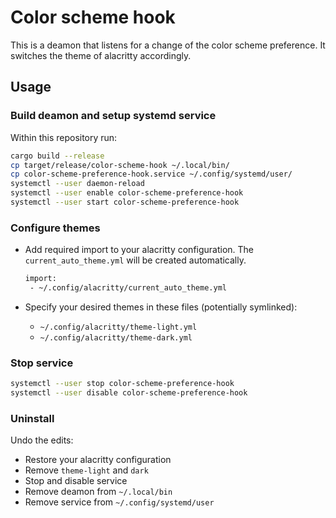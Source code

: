 # Color scheme hook

This is a deamon that listens for a change of the color scheme preference.
It switches the theme of alacritty accordingly.

## Usage

### Build deamon and setup systemd service

Within this repository run:

```bash
cargo build --release
cp target/release/color-scheme-hook ~/.local/bin/
cp color-scheme-preference-hook.service ~/.config/systemd/user/
systemctl --user daemon-reload
systemctl --user enable color-scheme-preference-hook
systemctl --user start color-scheme-preference-hook
```

### Configure themes

* Add required import to your alacritty configuration. The `current_auto_theme.yml` will
be created automatically.

  ```bash
  import:
   - ~/.config/alacritty/current_auto_theme.yml
  ```

* Specify your desired themes in these files (potentially symlinked):
  * `~/.config/alacritty/theme-light.yml`
  * `~/.config/alacritty/theme-dark.yml`

### Stop service

```bash
systemctl --user stop color-scheme-preference-hook
systemctl --user disable color-scheme-preference-hook

```

### Uninstall

Undo the edits:
* Restore your alacritty configuration
* Remove `theme-light` and `dark`
* Stop and disable service
* Remove deamon from `~/.local/bin`
* Remove service from `~/.config/systemd/user`

